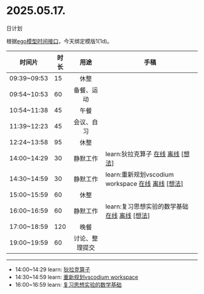 # 2025.05.17.
日计划

根据[ego模型时间接口](https://gitee.com/hyg/blog/blob/master/timeflow.md)，今天绑定模版1(1d)。

| 时间片 | 时长 | 用途 | 手稿 |
| --- | --- | :---: | --- |
| 09:39~09:53 | 15 | 休整 |  |
| 09:54~10:53 | 60 | 备餐、运动 |  |
| 10:54~11:38 | 45 | 午餐 |  |
| 11:39~12:23 | 45 | 会议、自习 |  |
| 12:24~13:58 | 95 | 休整 |  |
| 14:00~14:29 | 30 | 静默工作 | learn:狄拉克算子 [在线](http://simp.ly/p/8t3vlk) [离线](../../draft/2025/20250517140000.md) <a href="mailto:huangyg@mars22.com?subject=关于2025.05.17.[learn:狄拉克算子]任务&body=日期: 20250517%0D%0A序号: 5%0D%0A手稿:../../draft/2025/20250517140000.md%0D%0A---请勿修改邮件主题及以上内容 从下一行开始写您的想法---%0D%0A">[想法]</a> |
| 14:30~14:59 | 30 | 静默工作 | learn:重新规划vscodium workspace [在线](http://simp.ly/p/5k9gJy) [离线](../../draft/2025/20250517143000.md) <a href="mailto:huangyg@mars22.com?subject=关于2025.05.17.[learn:重新规划vscodium workspace]任务&body=日期: 20250517%0D%0A序号: 6%0D%0A手稿:../../draft/2025/20250517143000.md%0D%0A---请勿修改邮件主题及以上内容 从下一行开始写您的想法---%0D%0A">[想法]</a> |
| 15:00~15:59 | 60 | 休整 |  |
| 16:00~16:59 | 60 | 静默工作 | learn:复习思想实验的数学基础 [在线](http://simp.ly/p/4QDThK) [离线](../../draft/2025/20250517160000.md) <a href="mailto:huangyg@mars22.com?subject=关于2025.05.17.[learn:复习思想实验的数学基础]任务&body=日期: 20250517%0D%0A序号: 8%0D%0A手稿:../../draft/2025/20250517160000.md%0D%0A---请勿修改邮件主题及以上内容 从下一行开始写您的想法---%0D%0A">[想法]</a> |
| 17:00~18:59 | 120 | 晚餐 |  |
| 19:00~19:59 | 60 | 讨论、整理提交 |  |

---

- 14:00~14:29	learn: [狄拉克算子](../../draft/2025/20250517.01.md)
- 14:30~14:59	learn: [重新规划vscodium workspace](../../draft/2025/20250517.02.md)
- 16:00~16:59	learn: [复习思想实验的数学基础](../../draft/2025/20250517.03.md)
